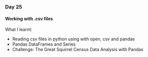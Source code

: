 ### Day 25

#### Working with .csv files

What I learnt:
- Reading csv files in python using with open, csv and pandas
- Pandas DataFrames and Series
- Challenge: The Great Squirrel Census Data Analysis with Pandas
